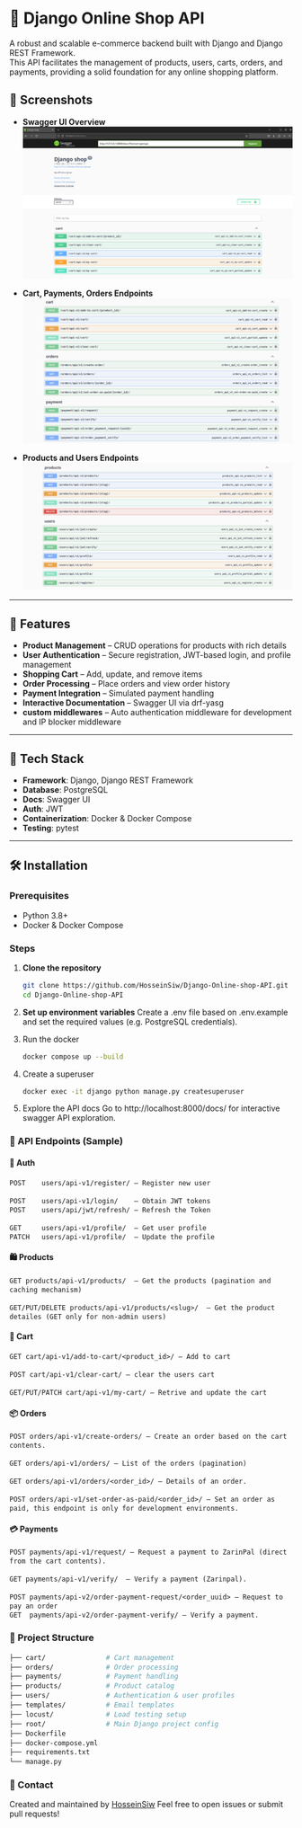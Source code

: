 # 🛒 Django Online Shop API

A robust and scalable e-commerce backend built with Django and Django REST Framework.  
This API facilitates the management of products, users, carts, orders, and payments, providing a solid foundation for any online shopping platform.

## 📸 Screenshots

- **Swagger UI Overview**  
  ![Swagger UI](Screenshots/swagger-ui.png)

- **Cart, Payments, Orders Endpoints**  
  ![Cart, Payments, Orders](Screenshots/cart-orders-payments.png)

- **Products and Users Endpoints**  
  ![Products and Users](Screenshots/Products-and-users.png)

---

## 🚀 Features

- **Product Management** – CRUD operations for products with rich details  
- **User Authentication** – Secure registration, JWT-based login, and profile management  
- **Shopping Cart** – Add, update, and remove items  
- **Order Processing** – Place orders and view order history  
- **Payment Integration** – Simulated payment handling  
- **Interactive Documentation** – Swagger UI via drf-yasg  
- **custom middlewares** – Auto authentication middleware for development and IP blocker middleware
---

## 🧱 Tech Stack

- **Framework**: Django, Django REST Framework  
- **Database**: PostgreSQL  
- **Docs**: Swagger UI  
- **Auth**: JWT  
- **Containerization**: Docker & Docker Compose  
- **Testing**: pytest  

---

## 🛠 Installation

### Prerequisites

- Python 3.8+
- Docker & Docker Compose

### Steps

1. **Clone the repository**
   ```bash
   git clone https://github.com/HosseinSiw/Django-Online-shop-API.git
   cd Django-Online-shop-API

2. **Set up environment variables**
    Create a .env file based on .env.example and set the required values (e.g. PostgreSQL credentials).

3. Run the docker
    ```bash
    docker compose up --build

4. Create a superuser
    ```bash
    docker exec -it django python manage.py createsuperuser

5. Explore the API docs
    Go to http://localhost:8000/docs/ for interactive swagger API exploration.


### 🔗 API Endpoints (Sample)

#### 🔐 Auth

    POST    users/api-v1/register/ – Register new user

    POST    users/api-v1/login/    – Obtain JWT tokens
    POST    users/api/jwt/refresh/ – Refresh the Token
    
    GET     users/api-v1/profile/  – Get user profile
    PATCH   users/api-v1/profile/  – Update the profile

#### 🛍️ Products

    GET products/api-v1/products/  – Get the products (pagination and caching mechanism)

    GET/PUT/DELETE products/api-v1/products/<slug>/  – Get the product detailes (GET only for non-admin users)
    
#### 🛒 Cart

    GET cart/api-v1/add-to-cart/<product_id>/ – Add to cart

    POST cart/api-v1/clear-cart/ – clear the users cart

    GET/PUT/PATCH cart/api-v1/my-cart/ – Retrive and update the cart

#### 📦 Orders

    POST orders/api-v1/create-orders/ – Create an order based on the cart contents.

    GET orders/api-v1/orders/ – List of the orders (pagination)

    GET orders/api-v1/orders/<order_id>/ – Details of an order.

    POST orders/api-v1/set-order-as-paid/<order_id>/ – Set an order as paid, this endpoint is only for development environments.

#### 💳 Payments

    POST payments/api-v1/request/ – Request a payment to ZarinPal (direct from the cart contents). 

    GET payments/api-v1/verify/  – Verify a payment (Zarinpal).

    POST payments/api-v2/order-payment-request/<order_uuid> – Request to pay an order
    GET  payments/api-v2/order-payment-verify/ – Verify a payment.

### 📂 Project Structure
```bash
├── cart/               # Cart management
├── orders/             # Order processing
├── payments/           # Payment handling
├── products/           # Product catalog
├── users/              # Authentication & user profiles
├── templates/          # Email templates
├── locust/             # Load testing setup
├── root/               # Main Django project config
├── Dockerfile
├── docker-compose.yml
├── requirements.txt
└── manage.py
```

### 📧 Contact

Created and maintained by [HosseinSiw](https://github.com/HosseinSiw/)
Feel free to open issues or submit pull requests!




